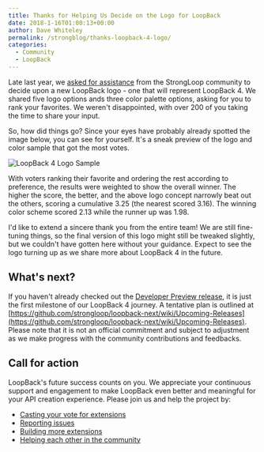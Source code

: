 ```yaml
---
title: Thanks for Helping Us Decide on the Logo for LoopBack
date: 2018-1-16T01:00:13+00:00
author: Dave Whiteley
permalink: /strongblog/thanks-loopback-4-logo/
categories:
  - Community
  - LoopBack
---
```


Late last year, we [asked for assistance](https://strongloop.com/strongblog/new-loopBack-logo/) from the StrongLoop community to decide upon a new LoopBack logo - one that will represent LoopBack 4. We shared five logo options ands three color palette options, asking for you to rank your favorites. We weren't disappointed, with over 200 of you taking the time to share your input.

So, how did things go? Since your eyes have probably already spotted the image below, you can see for yourself. It's a sneak preview of the logo and color sample that got the most votes.

<!--more-->

<img src="https://strongloop.com/blog-assets/2018/01/loopback-4-logo-sample.png" alt="LoopBack 4 Logo Sample"/>

With voters ranking their favorite and ordering the rest according to preference, the results were weighted to show the overall winner. The higher the score, the better, and the above logo concept narrowly beat out the others, scoring a cumulative 3.25 (the nearest scored 3.16). The winning color scheme scored 2.13 while the runner up was 1.98. 

I'd like to extend a sincere thank you from the entire team! We are still fine-tuning things, so the final version of this logo might still be tweaked slightly, but we couldn't have gotten here without your guidance. Expect to see the logo turning up as we share more about LoopBack 4 in the future. 

## What's next?

If you haven't already checked out the [Developer Preview release](https://strongloop.com/strongblog/loopback-4-developer-preview-release), it is just the first milestone of our LoopBack 4 journey. A tentative plan is outlined at [https://github.com/strongloop/loopback-next/wiki/Upcoming-Releases](https://github.com/strongloop/loopback-next/wiki/Upcoming-Releases). Please note that it is not an official commitment and subject to adjustment as we make progress with the community contributions and feedbacks.

## Call for action

LoopBack's future success counts on you. We appreciate your continuous support and engagement to make LoopBack even better and meaningful for your API creation experience. Please join us and help the project by:

* [Casting your vote for extensions](https://github.com/strongloop/loopback-next/issues/512)
* [Reporting issues](https://github.com/strongloop/loopback-next/issues)
* [Building more extensions](https://github.com/strongloop/loopback-next/issues/647)
* [Helping each other in the community](https://groups.google.com/forum/#!forum/loopbackjs)



